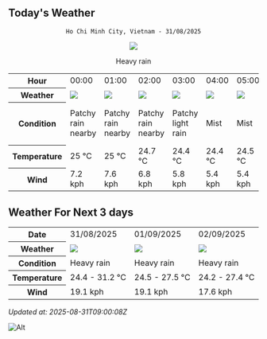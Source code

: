 ## Today's Weather
<div align="center">

`Ho Chi Minh City, Vietnam - 31/08/2025`

<img src="https://cdn.weatherapi.com/weather/64x64/day/308.png"/>

Heavy rain

</div>


<table>
    <tr>
        <th>Hour</th>
          <td>00:00</div>   <td>01:00</div>   <td>02:00</div>   <td>03:00</div>   <td>04:00</div>   <td>05:00</div>   <td>06:00</div>   <td>07:00</div>   <td>08:00</div>   <td>09:00</div>   <td>10:00</div>   <td>11:00</div>   <td>12:00</div>   <td>13:00</div>   <td>14:00</div>   <td>15:00</div>   <td>$${\color{red}16:00}$$</td>   <td>17:00</div>   <td>18:00</div>   <td>19:00</div>   <td>20:00</div>   <td>21:00</div>   <td>22:00</div>   <td>23:00</div> 
    </tr>
    <tr>
        <th>Weather</th>
        <td><img src="https://cdn.weatherapi.com/weather/64x64/night/176.png"></img></td><td><img src="https://cdn.weatherapi.com/weather/64x64/night/176.png"></img></td><td><img src="https://cdn.weatherapi.com/weather/64x64/night/176.png"></img></td><td><img src="https://cdn.weatherapi.com/weather/64x64/night/293.png"></img></td><td><img src="https://cdn.weatherapi.com/weather/64x64/night/143.png"></img></td><td><img src="https://cdn.weatherapi.com/weather/64x64/night/143.png"></img></td><td><img src="https://cdn.weatherapi.com/weather/64x64/day/143.png"></img></td><td><img src="https://cdn.weatherapi.com/weather/64x64/day/116.png"></img></td><td><img src="https://cdn.weatherapi.com/weather/64x64/day/176.png"></img></td><td><img src="https://cdn.weatherapi.com/weather/64x64/day/176.png"></img></td><td><img src="https://cdn.weatherapi.com/weather/64x64/day/176.png"></img></td><td><img src="https://cdn.weatherapi.com/weather/64x64/day/293.png"></img></td><td><img src="https://cdn.weatherapi.com/weather/64x64/day/353.png"></img></td><td><img src="https://cdn.weatherapi.com/weather/64x64/day/296.png"></img></td><td><img src="https://cdn.weatherapi.com/weather/64x64/day/353.png"></img></td><td><img src="https://cdn.weatherapi.com/weather/64x64/day/389.png"></img></td><td><img src="https://cdn.weatherapi.com/weather/64x64/day/356.png"></img></td><td><img src="https://cdn.weatherapi.com/weather/64x64/day/353.png"></img></td><td><img src="https://cdn.weatherapi.com/weather/64x64/day/353.png"></img></td><td><img src="https://cdn.weatherapi.com/weather/64x64/night/353.png"></img></td><td><img src="https://cdn.weatherapi.com/weather/64x64/night/353.png"></img></td><td><img src="https://cdn.weatherapi.com/weather/64x64/night/176.png"></img></td><td><img src="https://cdn.weatherapi.com/weather/64x64/night/176.png"></img></td><td><img src="https://cdn.weatherapi.com/weather/64x64/night/353.png"></img></td>
    </tr>
    <tr>
        <th>Condition</th>
        <td width="200px">Patchy rain nearby</td><td width="200px">Patchy rain nearby</td><td width="200px">Patchy rain nearby</td><td width="200px">Patchy light rain</td><td width="200px">Mist</td><td width="200px">Mist</td><td width="200px">Mist</td><td width="200px">Partly Cloudy </td><td width="200px">Patchy rain nearby</td><td width="200px">Patchy rain nearby</td><td width="200px">Patchy rain nearby</td><td width="200px">Patchy light rain</td><td width="200px">Light rain shower</td><td width="200px">Light rain</td><td width="200px">Light rain shower</td><td width="200px">Moderate or heavy rain with thunder</td><td width="200px">Moderate or heavy rain shower</td><td width="200px">Light rain shower</td><td width="200px">Light rain shower</td><td width="200px">Light rain shower</td><td width="200px">Light rain shower</td><td width="200px">Patchy rain nearby</td><td width="200px">Patchy rain nearby</td><td width="200px">Light rain shower</td>
    </tr>
    <tr>
        <th>Temperature</th>
        <td>25 °C</td><td>25 °C</td><td>24.7 °C</td><td>24.4 °C</td><td>24.4 °C</td><td>24.5 °C</td><td>24.7 °C</td><td>25.8 °C</td><td>27.4 °C</td><td>28.7 °C</td><td>30.3 °C</td><td>31.2 °C</td><td>30.4 °C</td><td>30.8 °C</td><td>30.5 °C</td><td>24.2 °C</td><td>29.1 °C</td><td>27.8 °C</td><td>27.4 °C</td><td>26.9 °C</td><td>26.4 °C</td><td>26.1 °C</td><td>25.9 °C</td><td>25.7 °C</td>
    </tr>
    <tr>
        <th>Wind</th>
        <td>7.2 kph</td><td>7.6 kph</td><td>6.8 kph</td><td>5.8 kph</td><td>5.4 kph</td><td>5.4 kph</td><td>5.4 kph</td><td>7.2 kph</td><td>11.2 kph</td><td>13.7 kph</td><td>16.9 kph</td><td>18.4 kph</td><td>19.1 kph</td><td>18.4 kph</td><td>18.4 kph</td><td>18 kph</td><td>16.9 kph</td><td>15.8 kph</td><td>15.1 kph</td><td>15.8 kph</td><td>14 kph</td><td>13.3 kph</td><td>14.4 kph</td><td>14 kph</td>
    </tr>
</table>


## Weather For Next 3 days


<table>
    <tr>
        <th>Date</th>
        <td>31/08/2025</td><td>01/09/2025</td><td>02/09/2025</td>
    </tr>
    <tr>
        <th>Weather</th>
        <td><img src="https://cdn.weatherapi.com/weather/64x64/day/308.png"></img></td><td><img src="https://cdn.weatherapi.com/weather/64x64/day/308.png"></img></td><td><img src="https://cdn.weatherapi.com/weather/64x64/day/308.png"></img></td>
    </tr>
    <tr>
        <th>Condition</th>
        <td width="200px">Heavy rain</td><td width="200px">Heavy rain</td><td width="200px">Heavy rain</td>
    </tr>
    <tr>
        <th>Temperature</th>
        <td>24.4 -  31.2 °C</td><td>24.5 -  27.5 °C</td><td>24.2 -  27.4 °C</td>
    </tr>
    <tr>
        <th>Wind</th>
        <td>19.1 kph</td><td>19.1 kph</td><td>17.6 kph</td>
    </tr>
</table>


*Updated at: 2025-08-31T09:00:08Z*

![Alt](https://repobeats.axiom.co/api/embed/7d451ae2cdef1648d2e14e5cc714356b2ebae209.svg "Repobeats analytics image")